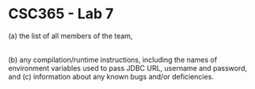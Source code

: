 # CSC365 - Lab 7
(a) the list of all members of the team,
<br/><br/>

(b) any compilation/runtime instructions, including the names of environment variables used to pass JDBC URL, username and password, and 
(c) information about any known bugs and/or deficiencies.
